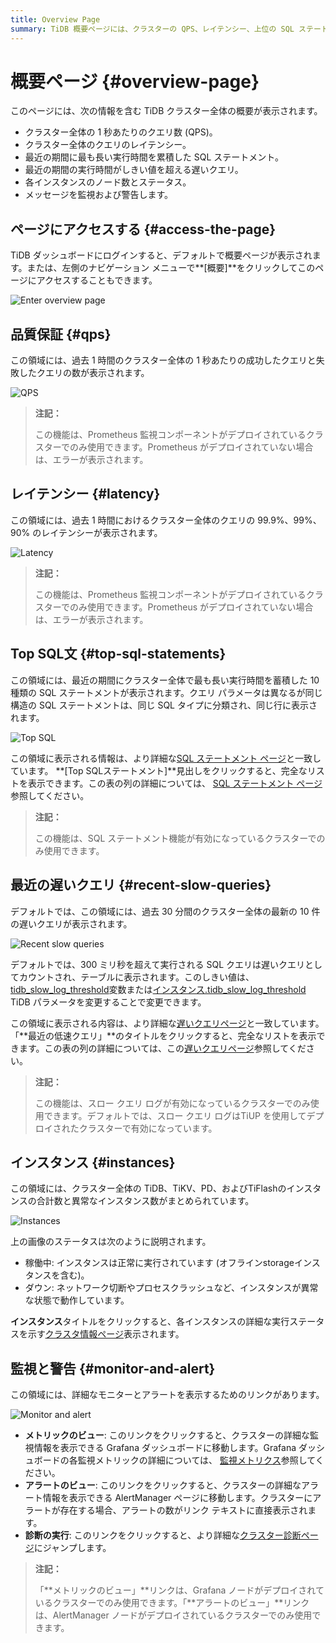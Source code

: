 ```yaml
---
title: Overview Page
summary: TiDB 概要ページには、クラスターの QPS、レイテンシー、上位の SQL ステートメント、最近の低速クエリ、インスタンスのステータス、および監視/アラート リンクが表示されます。このページには、TiDB ダッシュボードまたは左側のナビゲーション メニューからアクセスします。QPS とレイテンシーには、Prometheus 監視が必要です。Top SQLと低速クエリには、SQL ステートメントと低速クエリ ログが有効になっている必要があります。インスタンスのステータスには、合計インスタンスと異常なインスタンスが表示されます。監視リンクとアラート リンクは、Grafana ダッシュボード、AlertManager、およびクラスター診断につながります。
---
```


# 概要ページ {#overview-page}

このページには、次の情報を含む TiDB クラスター全体の概要が表示されます。

-   クラスター全体の 1 秒あたりのクエリ数 (QPS)。
-   クラスター全体のクエリのレイテンシー。
-   最近の期間に最も長い実行時間を累積した SQL ステートメント。
-   最近の期間の実行時間がしきい値を超える遅いクエリ。
-   各インスタンスのノード数とステータス。
-   メッセージを監視および警告します。

## ページにアクセスする {#access-the-page}

TiDB ダッシュボードにログインすると、デフォルトで概要ページが表示されます。または、左側のナビゲーション メニューで**[概要]**をクリックしてこのページにアクセスすることもできます。

![Enter overview page](/media/dashboard/dashboard-overview-access-v650.png)

## 品質保証 {#qps}

この領域には、過去 1 時間のクラスター全体の 1 秒あたりの成功したクエリと失敗したクエリの数が表示されます。

![QPS](/media/dashboard/dashboard-overview-qps.png)

> **注記：**
>
> この機能は、Prometheus 監視コンポーネントがデプロイされているクラスターでのみ使用できます。Prometheus がデプロイされていない場合は、エラーが表示されます。

## レイテンシー {#latency}

この領域には、過去 1 時間におけるクラスター全体のクエリの 99.9%、99%、90% のレイテンシーが表示されます。

![Latency](/media/dashboard/dashboard-overview-latency.png)

> **注記：**
>
> この機能は、Prometheus 監視コンポーネントがデプロイされているクラスターでのみ使用できます。Prometheus がデプロイされていない場合は、エラーが表示されます。

## Top SQL文 {#top-sql-statements}

この領域には、最近の期間にクラスター全体で最も長い実行時間を蓄積した 10 種類の SQL ステートメントが表示されます。クエリ パラメータは異なるが同じ構造の SQL ステートメントは、同じ SQL タイプに分類され、同じ行に表示されます。

![Top SQL](/media/dashboard/dashboard-overview-top-statements.png)

この領域に表示される情報は、より詳細な[SQL ステートメント ページ](/dashboard/dashboard-statement-list.md)と一致しています。 **[Top SQLステートメント]**見出しをクリックすると、完全なリストを表示できます。この表の列の詳細については、 [SQL ステートメント ページ](/dashboard/dashboard-statement-list.md)参照してください。

> **注記：**
>
> この機能は、SQL ステートメント機能が有効になっているクラスターでのみ使用できます。

## 最近の遅いクエリ {#recent-slow-queries}

デフォルトでは、この領域には、過去 30 分間のクラスター全体の最新の 10 件の遅いクエリが表示されます。

![Recent slow queries](/media/dashboard/dashboard-overview-slow-query.png)

デフォルトでは、300 ミリ秒を超えて実行される SQL クエリは遅いクエリとしてカウントされ、テーブルに表示されます。このしきい値は、 [tidb_slow_log_threshold](/system-variables.md#tidb_slow_log_threshold)変数または[インスタンス.tidb_slow_log_threshold](/tidb-configuration-file.md#tidb_slow_log_threshold) TiDB パラメータを変更することで変更できます。

この領域に表示される内容は、より詳細な[遅いクエリページ](/dashboard/dashboard-slow-query.md)と一致しています。「**最近の低速クエリ」**のタイトルをクリックすると、完全なリストを表示できます。この表の列の詳細については、この[遅いクエリページ](/dashboard/dashboard-slow-query.md)参照してください。

> **注記：**
>
> この機能は、スロー クエリ ログが有効になっているクラスターでのみ使用できます。デフォルトでは、スロー クエリ ログはTiUP を使用してデプロイされたクラスターで有効になっています。

## インスタンス {#instances}

この領域には、クラスター全体の TiDB、TiKV、PD、およびTiFlashのインスタンスの合計数と異常なインスタンス数がまとめられています。

![Instances](/media/dashboard/dashboard-overview-instances.png)

上の画像のステータスは次のように説明されます。

-   稼働中: インスタンスは正常に実行されています (オフラインstorageインスタンスを含む)。
-   ダウン: ネットワーク切断やプロセスクラッシュなど、インスタンスが異常な状態で動作しています。

**インスタンス**タイトルをクリックすると、各インスタンスの詳細な実行ステータスを示す[クラスタ情報ページ](/dashboard/dashboard-cluster-info.md)表示されます。

## 監視と警告 {#monitor-and-alert}

この領域には、詳細なモニターとアラートを表示するためのリンクがあります。

![Monitor and alert](/media/dashboard/dashboard-overview-monitor.png)

-   **メトリックのビュー**: このリンクをクリックすると、クラスターの詳細な監視情報を表示できる Grafana ダッシュボードに移動します。Grafana ダッシュボードの各監視メトリックの詳細については、 [監視メトリクス](/grafana-overview-dashboard.md)参照してください。
-   **アラートのビュー**: このリンクをクリックすると、クラスターの詳細なアラート情報を表示できる AlertManager ページに移動します。クラスターにアラートが存在する場合、アラートの数がリンク テキストに直接表示されます。
-   **診断の実行**: このリンクをクリックすると、より詳細な[クラスター診断ページ](/dashboard/dashboard-diagnostics-access.md)にジャンプします。

> **注記：**
>
> 「**メトリックのビュー」**リンクは、Grafana ノードがデプロイされているクラスターでのみ使用できます。「**アラートのビュー」**リンクは、AlertManager ノードがデプロイされているクラスターでのみ使用できます。
